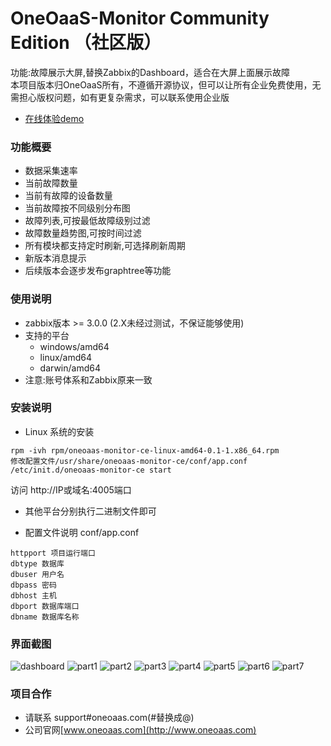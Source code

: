 # OneOaaS-Monitor Community Edition （社区版）
功能:故障展示大屏,替换Zabbix的Dashboard，适合在大屏上面展示故障   
本项目版本归OneOaaS所有，不遵循开源协议，但可以让所有企业免费使用，无需担心版权问题，如有更复杂需求，可以联系使用企业版  

- [在线体验demo](http://monitor.community.oneoaas.com)

### 功能概要
- 数据采集速率
- 当前故障数量
- 当前有故障的设备数量
- 当前故障按不同级别分布图
- 故障列表,可按最低故障级别过滤
- 故障数量趋势图,可按时间过滤
- 所有模块都支持定时刷新,可选择刷新周期
- 新版本消息提示
- 后续版本会逐步发布graphtree等功能

### 使用说明
- zabbix版本 >= 3.0.0 (2.X未经过测试，不保证能够使用)
- 支持的平台
    + windows/amd64
    + linux/amd64
    + darwin/amd64
- 注意:账号体系和Zabbix原来一致
### 安装说明
- Linux 系统的安装
```
rpm -ivh rpm/oneoaas-monitor-ce-linux-amd64-0.1-1.x86_64.rpm
修改配置文件/usr/share/oneoaas-monitor-ce/conf/app.conf
/etc/init.d/oneoaas-monitor-ce start
```
访问 http://IP或域名:4005端口

- 其他平台分别执行二进制文件即可

- 配置文件说明 conf/app.conf
```
httpport 项目运行端口
dbtype 数据库
dbuser 用户名
dbpass 密码
dbhost 主机
dbport 数据库端口
dbname 数据库名称
```

### 界面截图
![dashboard](https://github.com/OneOaaS/monitor_ce/blob/master/shortcut/dashboard.png?raw=true)
![part1](https://github.com/OneOaaS/monitor_ce/blob/master/shortcut/part1.png?raw=true)
![part2](https://github.com/OneOaaS/monitor_ce/blob/master/shortcut/part2.png?raw=true)
![part3](https://github.com/OneOaaS/monitor_ce/blob/master/shortcut/problem1.png?raw=true)
![part4](https://github.com/OneOaaS/monitor_ce/blob/master/shortcut/problem2.png?raw=true)
![part5](https://github.com/OneOaaS/monitor_ce/blob/master/shortcut/problemPriority.png?raw=true)
![part6](https://github.com/OneOaaS/monitor_ce/blob/master/shortcut/trends1.png?raw=true)
![part7](https://github.com/OneOaaS/monitor_ce/blob/master/shortcut/trends2.png?raw=true)


### 项目合作

- 请联系 support#oneoaas.com(#替换成@)
- 公司官网[www.oneoaas.com](http://www.oneoaas.com)
